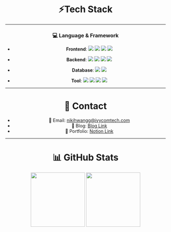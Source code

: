 <div align="center">



### <h1>⚡Tech Stack</h1>
---
### 💻 Language & Framework
- **Frontend**: <img src="https://img.shields.io/badge/React-61DAFB?style=for-the-badge&logo=React&logoColor=white" />
  <img src="https://img.shields.io/badge/JavaScript-F7DF1E?style=for-the-badge&logo=JavaScript&logoColor=black" />
  <img src="https://img.shields.io/badge/HTML5-E34F26?style=for-the-badge&logo=HTML5&logoColor=white" />
  <img src="https://img.shields.io/badge/CSS3-1572B6?style=for-the-badge&logo=CSS3&logoColor=white" />
  
- **Backend**:  <img src="https://img.shields.io/badge/Spring Boot-6DB33F?style=for-the-badge&logo=SpringBoot&logoColor=white" />
  <img src="https://img.shields.io/badge/Java-007396?style=for-the-badge&logo=Java&logoColor=white" />
  <img src="https://img.shields.io/badge/MyBatis-000000?style=for-the-badge&logo=MyBatis&logoColor=white" />
  <img src="https://img.shields.io/badge/JPA-59666C?style=for-the-badge&logo=hibernate&logoColor=white" />

- **Database**:  <img src="https://img.shields.io/badge/MySQL-4479A1?style=for-the-badge&logo=MySQL&logoColor=white" />
  <img src="https://img.shields.io/badge/Oracle-F80000?style=for-the-badge&logo=Oracle&logoColor=white" />
- **Tool**:  <img src="https://img.shields.io/badge/Git-F05032?style=for-the-badge&logo=Git&logoColor=white" />
  <img src="https://img.shields.io/badge/Postman-FF6C37?style=for-the-badge&logo=Postman&logoColor=white" />
  <img src="https://img.shields.io/badge/VS Code-007ACC?style=for-the-badge&logo=VisualStudioCode&logoColor=white" />
  <img src="https://img.shields.io/badge/IntelliJ IDEA-000000?style=for-the-badge&logo=IntelliJIDEA&logoColor=white" />

---

## <h1>🧾 Contact</h1>

- 📧 Email: nikihwangg@ivycomtech.com
- 📘 Blog: [Blog Link](https://nikihwangg.tistory.com/)  
- 💼 Portfolio: [Notion Link](https://www.notion.so/226db2c782bb80f68617ed9ef0ff5991)

---

### <h1>📊 GitHub Stats</h1>
<p align="center">
  <img src="https://github-readme-stats.vercel.app/api?username=d5ngjun2&show_icons=true&theme=tokyonight&hide_border=true" height="170">
  <img src="https://github-readme-stats.vercel.app/api/top-langs/?username=d5ngjun2&layout=compact&theme=tokyonight&hide_border=true" height="170">
</p>
